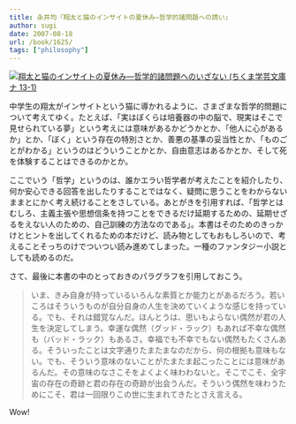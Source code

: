 ```yaml
---
title: 永井均『翔太と猫のインサイトの夏休み―哲学的諸問題への誘い』
author: sugi
date: 2007-08-18
url: /book/1625/
tags: ["philosophy"]
---
```

<a href="http://www.amazon.co.jp/exec/obidos/ASIN/4480090924/chezsugi-22/ref=nosim/" name="amazletlink" target="_blank"><img src="http://i0.wp.com/ecx.images-amazon.com/images/I/5171EGlnEmL.SL160.jpg?w=660" alt="翔太と猫のインサイトの夏休み―哲学的諸問題へのいざない (ちくま学芸文庫 ナ 13-1)"  class="alignleft" data-recalc-dims="1" /></a>

中学生の翔太がインサイトという猫に導かれるように、さまざまな哲学的問題について考えてゆく。たとえば、「実はぼくらは培養器の中の脳で、現実はそこで見せられている夢」という考えには意味があるかどうかとか、「他人に心があるか」とか、「ぼく」という存在の特別さとか、善悪の基準の妥当性とか、「ものごとがわかる」というのはどういうことかとか、自由意志はあるかとか、そして死を体験することはできるのかとか。

ここでいう「哲学」というのは、誰かエラい哲学者が考えたことを紹介したり、何か安心できる回答を出したりすることではなく、疑問に思うことをわからないままとにかく考え続けることをさしている。あとがきを引用すれば、「哲学とはむしろ、主義主張や思想信条を持つことをできるだけ延期するための、延期せざるをえない人のための、自己訓練の方法なのである」。本書はそのためのきっかけとヒントを出してくれるための本だけど、読み物としてもおもしろいので、考えることそっちのけでついつい読み進めてしまった。一種のファンタジー小説としても読めるのだ。

さて、最後に本書の中のとっておきのパラグラフを引用しておこう。

> いま、きみ自身が持っているいろんな素質とか能力とがあるだろう。若いころはそういうものが自分自身の人生を決めていくような感じを持っている。でも、それは錯覚なんだ。ほんとうは、思いもよらない偶然が君の人生を決定してしまう。幸運な偶然（グッド・ラック）もあれば不幸な偶然も（バッド・ラック）もあるさ。幸福でも不幸でもない偶然もたくさんある。そういったことは文字通りたまたまなのだから、何の根拠も意味もない。でも、そういう意味のないことがたまたま起こったことには意味があるんだ。その意味のなさこそをよくよく味わわないと。そこでこそ、全宇宙の存在の奇跡と君の存在の奇跡が出会うんだ。そういう偶然を味わうためにこそ、君は一回限りこの世に生まれてきたとさえ言える。

Wow!
